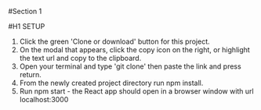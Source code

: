 #Section 1

#H1 SETUP

1) Click the green 'Clone or download' button for this project.
2) On the modal that appears, click the copy icon on the right, or highlight the text url and copy to the clipboard.
3) Open your terminal and type 'git clone' then paste the link and press return.
4) From the newly created project directory run npm install.
5) Run npm start - the React app should open in a browser window with url localhost:3000
